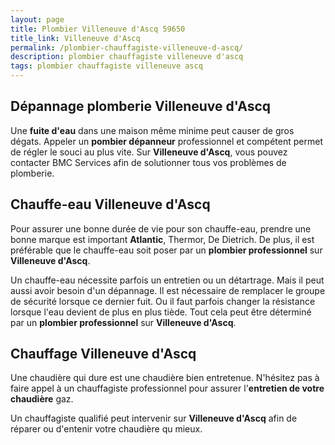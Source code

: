 ```yaml
---
layout: page
title: Plombier Villeneuve d'Ascq 59650
title_link: Villeneuve d'Ascq
permalink: /plombier-chauffagiste-villeneuve-d-ascq/
description: plombier chauffagiste villeneuve d'ascq
tags: plombier chauffagiste villeneuve ascq
---
```


## Dépannage plomberie Villeneuve d'Ascq

Une **fuite d'eau** dans une maison même minime peut causer de gros dégats. 
Appeler un **pombier dépanneur** professionnel et compétent permet de régler le souci au plus vite.
Sur **Villeneuve d'Ascq**, vous pouvez contacter BMC Services afin de solutionner tous vos problèmes de plomberie.

## Chauffe-eau Villeneuve d'Ascq

Pour assurer une bonne durée de vie pour son chauffe-eau, prendre une bonne marque est important **Atlantic**, Thermor, De Dietrich. De plus, il est préférable que le chauffe-eau soit poser par un **plombier professionnel** sur **Villeneuve d'Ascq**.

Un chauffe-eau nécessite parfois un entretien ou un détartrage. Mais il peut aussi avoir besoin d'un dépannage.
Il est nécessaire de remplacer le groupe de sécurité lorsque ce dernier fuit. 
Ou il faut parfois changer la résistance lorsque l'eau devient de plus en plus tiède.
Tout cela peut être déterminé par un **plombier professionnel** sur **Villeneuve d'Ascq**.

## Chauffage Villeneuve d'Ascq

Une chaudière qui dure est une chaudière bien entretenue. N'hésitez pas à faire appel à un chauffagiste professionnel pour assurer l'**entretien de votre chaudière** gaz.

Un chauffagiste qualifié peut intervenir sur **Villeneuve d'Ascq** afin de réparer ou d'entenir votre chaudière qu mieux.


